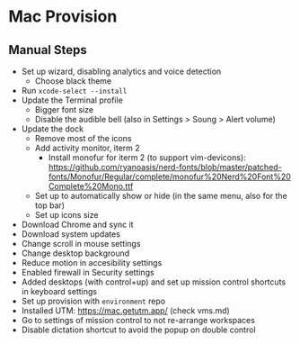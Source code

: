 # Mac Provision

## Manual Steps

- Set up wizard, disabling analytics and voice detection
  - Choose black theme
- Run `xcode-select --install`
- Update the Terminal profile
  - Bigger font size
  - Disable the audible bell (also in Settings > Soung > Alert volume)
- Update the dock
  - Remove most of the icons
  - Add activity monitor, iterm 2
      - Install monofur for iterm 2 (to support vim-devicons): https://github.com/ryanoasis/nerd-fonts/blob/master/patched-fonts/Monofur/Regular/complete/monofur%20Nerd%20Font%20Complete%20Mono.ttf
  - Set up to automatically show or hide (in the same menu, also for the top bar)
  - Set up icons size
- Download Chrome and sync it
- Download system updates
- Change scroll in mouse settings
- Change desktop background
- Reduce motion in accesibility settings
- Enabled firewall in Security settings
- Added desktops (with control+up) and set up mission control shortcuts in keyboard settings
- Set up provision with `environment` repo
- Installed UTM: https://mac.getutm.app/ (check vms.md)
- Go to settings of mission control to not re-arrange workspaces
- Disable dictation shortcut to avoid the popup on double control
